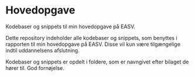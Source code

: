 # Hovedopgave
Kodebaser og snippets til min hovedopgave på EASV.

Dette repository indeholder alle kodebaser og snippets, som benyttes i rapporten til min hovedopgave på EASV.
Disse vil kun være tilgængelige indtil uddannelsens afslutning.

Kodebaser og snippets er opdelt i foldere, som er navngivet efter bilaget de hører til.
God fornøjelse.
